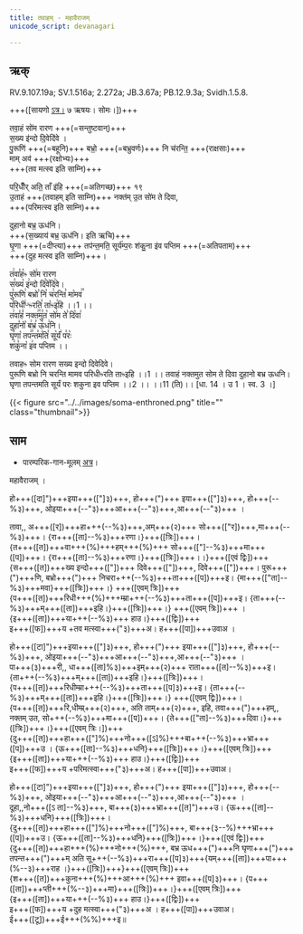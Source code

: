 ```yaml
---
title: तवाहम् - महावैराजम्   
unicode_script: devanagari  

--- 
```


## ऋक्

RV.9.107.19a; SV.1.516a; 2.272a; JB.3.67a; PB.12.9.3a; Svidh.1.5.8.

+++([सायणो [ऽत्र।](https://archive.org/stream/b30094306_0005#page/n417/mode/1up&sa=D&ust=1542425956316000) ७ ऋषयः। सोमः।])+++

तवा॒हं सो॑म रारण +++(=सन्तुष्टवान्)+++  
स॒ख्य इ॑न्दो दि॒वेदि॑वे ।  
पु॒रूणि॑ +++(=बहूनि)+++ बभ्रो॒ +++(=बभ्रुवर्णः)+++ नि च॑रन्ति॒ +++(राक्षसाः)+++  
माम् अव॑ +++(रक्षोभ्यः)+++  
+++(तव मत्स्व इति साम्नि)+++

परि॒धीँर् अति॒ ताँ इ॑हि +++(=अतिगच्छ)+++ १९  
उ॒ताहं +++(तवाहम् इति साम्नि)+++ नक्त॑म् उ॒त सो॑म ते दिवा,  
+++(परिमत्स्व इति साम्नि)+++

दुहानो बभ्र॒ ऊध॑नि।  
+++(स॒ख्याय॑ बभ्र॒ ऊध॑नि। इति ऋचि)+++  
घृ॒णा +++(=दीप्त्या)+++ तप॑न्त॒मति॒ सूर्य॑म्प॒रः श॑कु॒ना इ॑व पप्तिम +++(=अतिपताम)+++  
+++(दुह मत्स्व इति साम्नि)+++।

त꣢वा꣣ह꣡ᳱ सो꣢म रारण  
स꣣ख्य꣡ इ꣢न्दो दि꣣वे꣡दि꣢वे।  
पु꣣रूणि꣢ बभ्रो꣣ नि꣡ च꣢रन्ति꣣ मा꣡मव꣢꣯  
प꣣रिधी꣢ᵁᳱरति꣣ ता꣡ᳱइ꣢हि ।।1 ।।  
त꣢वा꣣हं꣡ नक्त꣢꣯मु꣣त꣡ सो꣢म ते꣣ दि꣡वा꣢  
दुहा꣣नो꣡ ब꣢भ्र꣣ ऊ꣡ध꣢नि।  
घृ꣣णा꣡ तप꣢꣯न्त꣣म꣢ति꣣ सू꣡र्यं꣢ प꣣रः꣡  
श꣢कु꣣ना꣡ इ꣢व पप्तिम ।।

तवाहᳱ सोम रारण सख्य इन्दो दिवेदिवे।  
पुरूणि बभ्रो नि चरन्ति मामव परिधीᳱरति ताᳱइहि ।।1 ।।
तवाहं नक्तमुत सोम ते दिवा दुहानो बभ्र ऊधनि।  
घृणा तपन्तमति सूर्यं परः शकुना इव पप्तिम ।।2 ।। ।।11 (ति)।। [धा. 14 । उ 1 । स्व. 3 ।]

{{< figure src="../../images/soma-enthroned.png" title="" class="thumbnail">}}


## साम

- पारम्परिक-गान-मूलम् [अत्र](https://sanskritdocuments.org/sites/pssramanujaswamy/AASHEERVACHANA%20SAAMAANI.pdf&sa=D&ust=1542425956318000)।
<div class="audioEmbed"  caption="रामानुजार्यः 1974 " src="https://archive
.org/download/jaiminIya-sAma-gAna-paravastu-tradition-rAmAnuja/mahAvairAjam.mp3"></div>
<div class="audioEmbed"  caption="गोपालार्यः 2015  " src="https://archive
.org/download/jaiminIya-sAma-gAna-paravastu-tradition-gopAla-2015/mahAvairAjam.mp3"></div>
<div class="audioEmbed"  caption="गोपालपवनयोर् अनुवचनम् 2015 1x" src="https://archive
.org/download/jaiminIya-sAma-gAna-paravastu-tradition-anuvachanam-gopAla-pavana-2015/mahAvairAjam.mp3"></div>
<div class="audioEmbed"  caption="गोपालपवनयोर् अनुवचनम् 2015 1.5x" src="https://archive
.org/download/jaiminIya-sAma-gAna-paravastu-tradition-anuvachanam-gopAla-pavana-2015-150p-speed/mahAvairAjam.mp3"></div>

महावैराजम् ।

हो+++([दा]")+++इया+++(["]३)+++, हो+++(")+++ इया+++(["]३)+++, हो+++(--%३)+++, ओइया+++(--"३)+++आ+++(--"३)+++,आ+++(--"३)+++ ।

तावा,, अ+++([र])+++हा+++(--%३)+++,अम्+++(२)+++ सो+++(["र])+++,मा+++(--%३)+++। {रा+++([ता]--%३)+++रणा।}+++([त्रिः])+++।  
{त+++([त])+++वा+++(%)+++हम्+++(%)+++ सो+++(["]--%३)+++मा+++([प])+++। {रा+++([ता]--%३)+++रणा।}+++([त्रिः])+++।।}+++([एवं द्विः])+++  
{स+++([त])+++ख्य इन्दो+++(["])+++ दिवे+++(["])+++, दिवे+++(["])+++। पुरू+++(")+++णि, बभ्रो+++(")+++ निचरा+++(--%३)+++ता+++([प])+++इ। {मा+++(["ता]--%३)+++मवा}+++([त्रिः])+++।} +++([एवम् त्रिः])+++  
{प+++([त])+++रिधी+++(%)+++म्म्रा+++(--%३)+++ता+++([प])+++इ। {ता+++(--%३)+++म्+++([ता])+++इहि।}+++([त्रिः])+++।} +++([एवम् त्रिः])+++ ।  
{इ+++([ता])+++या+++(--%३)+++ हाउ।}+++([द्विः])+++  
इ+++([फ])+++य +तव मत्स्वा+++("३)+++अ। ह+++([पा])+++उवाअ ।

हो+++([टा]")+++इया+++(["]३)+++, हो+++(")+++ इया+++(["]३)+++, हो+++(--%३)+++, ओइया+++(--"३)+++आ+++(--"३)+++,आ+++(--"३)+++ ।  
पा+++(३)+++री,, धा+++([ता]%३)+++इम्+++(२)+++ राता+++([त]--%३)+++इ। {ता+++(--%३)+++म्+++([ता])+++इहि।}+++([त्रिः])+++।  
{प+++([त])+++रिधीम्म्रा+++(--%३)+++ता+++([प]३)+++इ। {ता+++(--%३)+++म्+++([ता])+++इहि।}+++([त्रिः])+++।} +++([एवम् द्विः])+++।  
{प+++([त])+++रि,धीम्म्र्+++(२)+++, अति ताम्+++(२)+++, इहि, तवा+++(")+++हम्,, नक्तम् उत, सो+++(--%३)+++मा+++([प])+++। {ते+++(["ता]--%३)+++दिवा।}+++([त्रिः])+++।}+++([एवम् त्रिः।])+++  
{दु+++([त])+++हा+++(["]%)+++नो+++([ऽ]%)+++बा+++(--%३)+++भ्रा+++([प])+++उ । {ऊ+++([ता]--%३)+++धनि}+++([त्रिः])+++।}+++([एवम् त्रिः])+++  
{इ+++([ता])+++या+++(--%३)+++ हाउ।}+++([द्विः])+++  
इ+++([फ])+++य +परिमत्स्वा+++("३)+++अ। ह+++([पा])+++उवाअ।

हो+++([टा]")+++इया+++(["]३)+++, हो+++(")+++ इया+++(["]३)+++, हो+++(--%३)+++, ओइया+++(--"३)+++आ+++(--"३)+++,आ+++(--"३)+++ ।  
दूहा,,नो+++([ऽ ता]--%३)+++, बा+++(३)+++भ्रा+++([त]")+++उ। {ऊ+++([ता]--%३)+++धनि}+++([त्रिः])+++।  
{दु+++([त])+++हा+++(["]%)+++नो+++(["]%)+++, बा+++(३--%)+++भ्रा+++([प])+++उ। {ऊ+++([ता]--%३)+++धनि}+++([त्रिः])+++।}+++([एवं द्विः])+++  
{दु+++([त])+++हा+++(%)+++नो+++(%)+++, बभ्र ऊध+++(")+++नि घृणा+++(")+++ तपन्त+++(")+++म् अति सू+++(--%३)+++रा+++([प]३)+++{यम्+++([ता])+++पा+++(%--३)+++राह ।}+++([त्रिः])+++}+++([एवम् त्रिः])+++  
{श+++([त])+++कुना+++(%)+++आ+++(%)+++ इवा+++([प]३)+++। {प+++([ता])+++प्ती+++(%--३)+++मा}+++([त्रिः])+++।}+++([एवम् त्रिः])+++  
{इ+++([ता])+++या+++(--%३)+++ हाउ।}+++([द्विः])+++  
इ+++([फ])+++य +दुह मत्स्वा+++("३)+++अ । ह+++([पा])+++उवाअ।  
ई+++([टू])+++ई+++(%%)+++इ॥